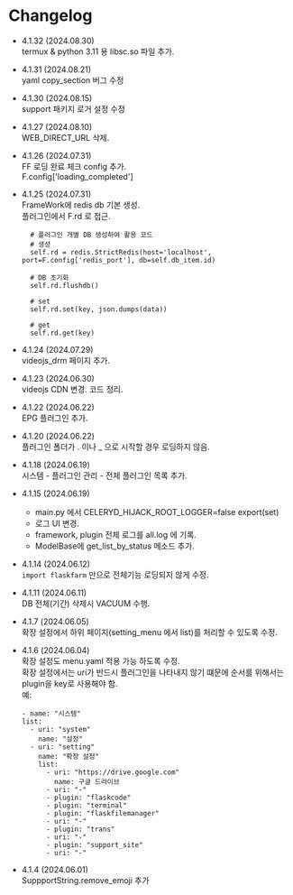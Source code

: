 # Changelog
- 4.1.32 (2024.08.30)   
  termux & python 3.11 용 libsc.so 파일 추가.   

- 4.1.31 (2024.08.21)   
  yaml copy_section 버그 수정   

- 4.1.30 (2024.08.15)   
  support 패키지 로거 설정 수정   

- 4.1.27 (2024.08.10)     
  WEB_DIRECT_URL 삭제.   
  
- 4.1.26 (2024.07.31)     
  FF 로딩 완료 체크 config 추가.    
  F.config['loading_completed']   

- 4.1.25 (2024.07.31)     
  FrameWork에 redis db 기본 생성.   
  플러그인에서 F.rd 로 접근.   
  ```
    # 플러그인 개별 DB 생성하여 활용 코드
    # 생성
    self.rd = redis.StrictRedis(host='localhost', port=F.config['redis_port'], db=self.db_item.id)

    # DB 초기화
    self.rd.flushdb()

    # set
    self.rd.set(key, json.dumps(data))

    # get
    self.rd.get(key)
  ```

- 4.1.24 (2024.07.29)     
  videojs_drm 페이지 추가.   

- 4.1.23 (2024.06.30)     
  videojs CDN 변경. 코드 정리.   

- 4.1.22 (2024.06.22)   
  EPG 플러그인 추가.   
  
- 4.1.20 (2024.06.22)   
  플러그인 폴더가 . 이나 _ 으로 시작할 경우 로딩하지 않음.   

- 4.1.18 (2024.06.19)   
  시스템 - 플러그인 관리 - 전체 플러그인 목록 추가.   

- 4.1.15 (2024.06.19)   
  * main.py 에서 CELERYD_HIJACK_ROOT_LOGGER=false export(set)   
  * 로그 UI 변경.
  * framework, plugin 전체 로그를 all.log 에 기록.   
  * ModelBase에 get_list_by_status 메소드 추가.   

- 4.1.14 (2024.06.12)   
  `import flaskfarm` 만으로 전체기능 로딩되지 않게 수정.   

- 4.1.11 (2024.06.11)   
  DB 전체(기간) 삭제시 VACUUM 수행.   

- 4.1.7 (2024.06.05)   
  확장 설정에서 하위 페이지(setting_menu 에서 list)를 처리할 수 있도록 수정.   

- 4.1.6 (2024.06.04)   
  확장 설정도 menu.yaml 적용 가능 하도록 수정.   
  확장 설정에서는 uri가 반드시 플러그인을 나타내지 않기 떄문에 순서를 위해서는 plugin을 key로 사용해야 함.   
  예:      
  ```
  - name: "시스템"
  list:
    - uri: "system"
      name: "설정"
    - uri: "setting"
      name: "확장 설정"
      list:
        - uri: "https://drive.google.com"
          name: 구글 드라이브
        - uri: "-"
        - plugin: "flaskcode"
        - plugin: "terminal"
        - plugin: "flaskfilemanager"
        - uri: "-"
        - plugin: "trans"
        - uri: "-"
        - plugin: "support_site"
        - uri: "-"
  ```

- 4.1.4 (2024.06.01)   
  SuppportString.remove_emoji 추가   
